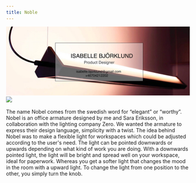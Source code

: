 ```yaml
---
title: Noble
---
```

![](hero.jpg)
![](below.png)

The name Nobel comes from the swedish word for “elegant” or “worthy”. Nobel is an office armature 
designed by me and Sara Eriksson, in collaboration with the lighting company Zero. We wanted the armature to express their design language, simplicity with a twist. The idea behind Nobel was to make 
a flexible light for workspaces which could be adjusted according to the user's need.  The light can be 
pointed downwards or upwards depending on what kind of work you are doing. With a downwards 
pointed light, the light will be bright and spread well on your workspace, ideal for paperwork. Whereas 
you get a softer light that changes the mood in the room with a upward light. To change the light from 
one position to the other, you simply turn the knob.
